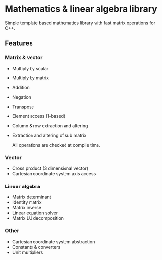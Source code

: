 Mathematics & linear algebra library
=======

Simple template based mathematics library with fast matrix operations for C++.


## Features


### Matrix & vector
 * Multiply by scalar
 * Multiply by matrix
 * Addition
 * Negation
 * Transpose
 * Element access (1-based)
 * Column & row extraction and altering
 * Extraction and altering of sub matrix

   All operations are checked at compile time.

### Vector
 * Cross product (3 dimensional vector)
 * Cartesian coordinate system axis access

### Linear algebra
 * Matrix determinant
 * Identity matrix
 * Matrix inverse
 * Linear equation solver
 * Matrix LU decomposition

### Other
 * Cartesian coordinate system abstraction
 * Constants & converters
 * Unit multipliers
